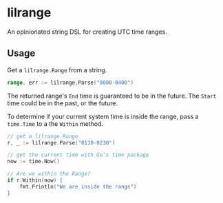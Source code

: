 # lilrange

An opinionated string DSL for creating UTC time ranges.

## Usage

Get a `lilrange.Range` from a string.

```go
range, err := lilrange.Parse("0000-0400")
```

The returned range's `End` time is guaranteed to be in the future. The `Start`
time could be in the past, or the future.

To determine if your current system time is inside the range, pass a `time.Time`
to a the `Within` method. 

```go
// get a lilrange.Range
r, _ := lilrange.Parse("0130-0230")

// get the current time with Go's time package
now := time.Now()

// Are we within the Range?
if r.Within(now) {
    fmt.Println("We are inside the range")
}
```





